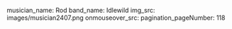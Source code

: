 musician_name: Rod
band_name: Idlewild
img_src: images/musician2407.png
onmouseover_src: 
pagination_pageNumber: 118